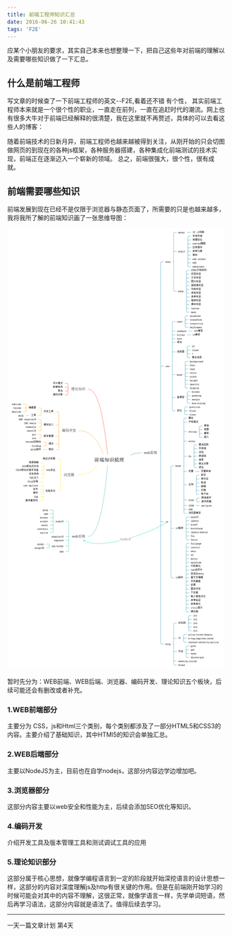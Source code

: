 ```yaml
---
title: 前端工程师知识汇总
date: 2016-06-26 10:41:43
tags: 'F2E'
---
```

应某个小朋友的要求，其实自己本来也想整理一下，把自己这些年对前端的理解以及需要哪些知识做了一下汇总。

## 什么是前端工程师

写文章的时候查了一下前端工程师的英文--F2E,看着还不错 有个性， 其实前端工程师本来就是一个很个性的职业，一直走在前列，一直在追赶时代的潮流。网上也有很多大牛对于前端已经解释的很清楚，我在这里就不再赘述，具体的可以去看这些人的博客：


随着前端技术的日新月异，前端工程师也越来越被得到关注，从刚开始的只会切图做网页的到现在的各种js框架，各种服务器搭建，各种集成化前端测试的技术实现，前端正在逐渐迈入一个崭新的领域。 总之，前端很强大，很个性，很有成就。

## 前端需要哪些知识

前端发展到现在已经不是仅限于浏览器与静态页面了，所需要的只是也越来越多，我将我所了解的前端知识画了一张思维导图：


![](F2E-Knowledge-Pooling/F2E.png)

暂时先分为：WEB前端、WEB后端、浏览器、编码开发、理论知识五个板块，后续可能还会有删改或者补充。

### 1.WEB前端部分
主要分为 CSS，js和Html三个类别，每个类别都涉及了一部分HTML5和CSS3的内容。主要介绍了基础知识，其中HTMl5的知识会单独汇总。

### 2.WEB后端部分

主要以NodeJS为主，目前也在自学nodejs，这部分内容边学边增加吧。

### 3.浏览器部分

这部分内容主要以web安全和性能为主，后续会添加SEO优化等知识。

### 4.编码开发 

介绍开发工具及版本管理工具和测试调试工具的应用

### 5.理论知识部分

这部分属于核心思想，就像学编程语言到一定的阶段就开始深挖语言的设计思想一样，这部分的内容对深度理解js及http有很关键的作用。但是在前端刚开始学习的时候可能会对其中的内容不理解，这很正常，就像学语言一样，先学单词短语，然后再学习语法，这部分内容就是语法了。值得后续去学习。

---

一天一篇文章计划 第<span class="text-success">4</span>天